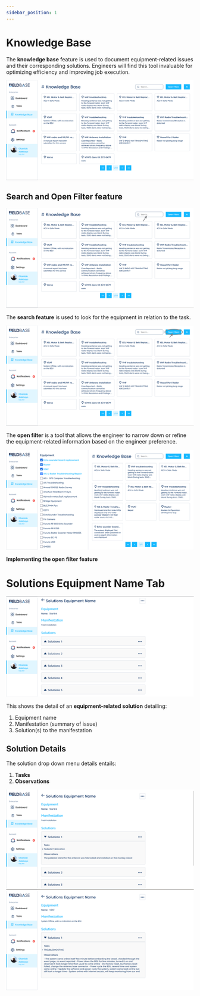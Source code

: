 ```yaml
---
sidebar_position: 1
---
```


# Knowledge Base

The **knowledge base** feature is used to document equipment-related issues and their corresponding solutions. Engineers will find this tool invaluable for optimizing efficiency and improving job execution.

![front-page](./img/image9.png)

## Search and Open Filter feature
![search-image](./img/searchbtn.png)

The **search feature**  is used to look for the equipment in relation to the task.

![filter-image](./img/openfilter.png)

The **open filter** is a tool that allows the engineer to narrow down or refine the equipment-related information based on the engineer preference.

![filter-image implementation](./img/filter.png)

**Implementing the open filter feature**

# Solutions Equipment Name Tab
![solutions-tab](./img/solequip1.png)

This shows the detail of an **equipment-related solution** detailing:

1. Equipment name
2. Manifestation (summary of issue)
3. Solution(s) to the manifestation

## Solution Details

The solution drop down menu details entails:

1. **Tasks**
2. **Observations**

![solutions-tab](./img/solequip2.png)
![solutions-tab](./img/solequip3.png)